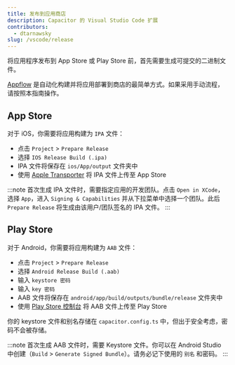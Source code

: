 ```yaml
---
title: 发布到应用商店
description: Capacitor 的 Visual Studio Code 扩展
contributors:
  - dtarnawsky
slug: /vscode/release
---
```


将应用程序发布到 App Store 或 Play Store 前，首先需要生成可提交的二进制文件。

[Appflow](https://ionic.io/appflow) 是自动化构建并将应用部署到商店的最简单方式。如果采用手动流程，请按照本指南操作。

## App Store

对于 iOS，你需要将应用构建为 `IPA` 文件：
- 点击 `Project` > `Prepare Release`
- 选择 `IOS Release Build (.ipa)`
- IPA 文件将保存在 `ios/App/output` 文件夹中
- 使用 [Apple Transporter](https://apps.apple.com/us/app/transporter/id1450874784?mt=12) 将 IPA 文件上传至 App Store

:::note
首次生成 IPA 文件时，需要指定应用的开发团队。点击 `Open in XCode`，选择 `App`，进入 `Signing & Capabilities` 并从下拉菜单中选择一个团队。此后 `Prepare Release` 将生成由该用户/团队签名的 IPA 文件。
:::

## Play Store

对于 Android，你需要将应用构建为 `AAB` 文件：
- 点击 `Project` > `Prepare Release`
- 选择 `Android Release Build (.aab)`
- 输入 `keystore 密码`
- 输入 `key 密码`
- AAB 文件将保存在 `android/app/build/outputs/bundle/release` 文件夹中
- 使用 [Play Store 控制台](https://developer.android.com/distribute/console) 将 AAB 文件上传至 Play Store

你的 keystore 文件和别名存储在 `capacitor.config.ts` 中，但出于安全考虑，密码不会被存储。

:::note
首次生成 AAB 文件时，需要 Keystore 文件。你可以在 Android Studio 中创建（`Build` > `Generate Signed Bundle`）。请务必记下使用的 `别名` 和密码。
:::